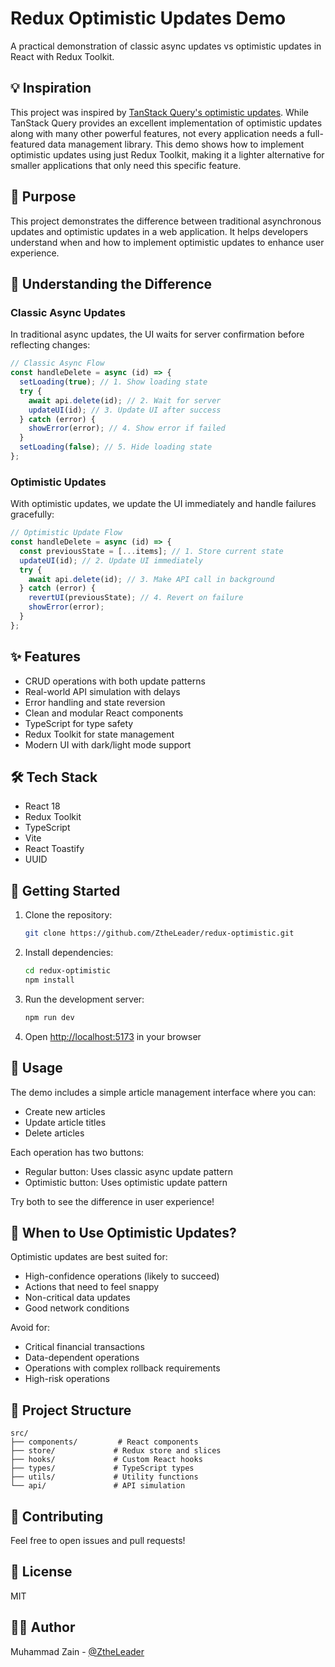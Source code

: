 # Redux Optimistic Updates Demo

A practical demonstration of classic async updates vs optimistic updates in React with Redux Toolkit.

## 💡 Inspiration

This project was inspired by [TanStack Query's optimistic updates](https://tanstack.com/query/v4/docs/framework/react/guides/optimistic-updates). While TanStack Query provides an excellent implementation of optimistic updates along with many other powerful features, not every application needs a full-featured data management library. This demo shows how to implement optimistic updates using just Redux Toolkit, making it a lighter alternative for smaller applications that only need this specific feature.

## 🎯 Purpose

This project demonstrates the difference between traditional asynchronous updates and optimistic updates in a web application. It helps developers understand when and how to implement optimistic updates to enhance user experience.

## 🔄 Understanding the Difference

### Classic Async Updates

In traditional async updates, the UI waits for server confirmation before reflecting changes:

```javascript
// Classic Async Flow
const handleDelete = async (id) => {
  setLoading(true); // 1. Show loading state
  try {
    await api.delete(id); // 2. Wait for server
    updateUI(id); // 3. Update UI after success
  } catch (error) {
    showError(error); // 4. Show error if failed
  }
  setLoading(false); // 5. Hide loading state
};
```

### Optimistic Updates

With optimistic updates, we update the UI immediately and handle failures gracefully:

```javascript
// Optimistic Update Flow
const handleDelete = async (id) => {
  const previousState = [...items]; // 1. Store current state
  updateUI(id); // 2. Update UI immediately
  try {
    await api.delete(id); // 3. Make API call in background
  } catch (error) {
    revertUI(previousState); // 4. Revert on failure
    showError(error);
  }
};
```

## ✨ Features

- CRUD operations with both update patterns
- Real-world API simulation with delays
- Error handling and state reversion
- Clean and modular React components
- TypeScript for type safety
- Redux Toolkit for state management
- Modern UI with dark/light mode support

## 🛠️ Tech Stack

- React 18
- Redux Toolkit
- TypeScript
- Vite
- React Toastify
- UUID

## 🚀 Getting Started

1. Clone the repository:

   ```bash
   git clone https://github.com/ZtheLeader/redux-optimistic.git
   ```

2. Install dependencies:

   ```bash
   cd redux-optimistic
   npm install
   ```

3. Run the development server:

   ```bash
   npm run dev
   ```

4. Open [http://localhost:5173](http://localhost:5173) in your browser

## 📖 Usage

The demo includes a simple article management interface where you can:

- Create new articles
- Update article titles
- Delete articles

Each operation has two buttons:

- Regular button: Uses classic async update pattern
- Optimistic button: Uses optimistic update pattern

Try both to see the difference in user experience!

## 🤔 When to Use Optimistic Updates?

Optimistic updates are best suited for:

- High-confidence operations (likely to succeed)
- Actions that need to feel snappy
- Non-critical data updates
- Good network conditions

Avoid for:

- Critical financial transactions
- Data-dependent operations
- Operations with complex rollback requirements
- High-risk operations

## 🎨 Project Structure

```
src/
├── components/         # React components
├── store/             # Redux store and slices
├── hooks/             # Custom React hooks
├── types/             # TypeScript types
├── utils/             # Utility functions
└── api/               # API simulation
```

## 🤝 Contributing

Feel free to open issues and pull requests!

## 📝 License

MIT

## 👨‍💻 Author

Muhammad Zain - [@ZtheLeader](https://github.com/ZtheLeader)
